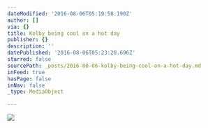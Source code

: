 ```yaml
---
dateModified: '2016-08-06T05:19:58.190Z'
author: []
via: {}
title: Kolby being cool on a hot day
publisher: {}
description: ''
datePublished: '2016-08-06T05:23:20.696Z'
starred: false
sourcePath: _posts/2016-08-06-kolby-being-cool-on-a-hot-day.md
inFeed: true
hasPage: false
inNav: false
_type: MediaObject

---
```

![](https://imgflo.herokuapp.com/graph/vahj1ThiexotieMo/5e215c35cb04a1c07ae891b4d5f078a1/croprotate.jpg?cropheight=4032&cropwidth=3024&degrees=-90&input=https%3A%2F%2Fthe-grid-user-content.s3-us-west-2.amazonaws.com%2F27b6a5a9-052b-4191-8ca5-479ddd9c2364.jpg&x=0&y=0)